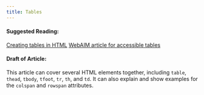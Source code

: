 ```yaml
---
title: Tables
---
```

#### Suggested Reading:
<!-- Please add any articles you think might be helpful to read before writing the article -->
[Creating tables in HTML](https://computerservices.temple.edu/creating-tables-html)
[WebAIM article for accessible tables](http://webaim.org/techniques/tables/)
#### Draft of Article:
<!-- Please add your working draft below in GitHub-flavored Markdown -->
This article can cover several HTML elements together, including `table`, `thead`, `tbody`, `tfoot`, `tr`, `th`, and `td`. It can also explain and show examples for the `colspan` and `rowspan` attributes.